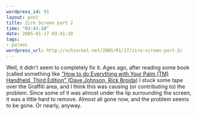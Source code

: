 ```yaml
--- 
wordpress_id: 91
layout: post
title: Zire Screen part 2
time: "03:41:10"
date: 2005-01-17 03:41:10
tags: 
- palmos
wordpress_url: http://schinckel.net/2005/01/17/zire-screen-part-2/
---
```

Well, it didn't seem to completely fix it. Ages ago, after reading some book (called something like ["How to do Everything with Your Palm (TM) Handheld, Third Edition" (Dave Johnson, Rick Broida)][1] I stuck some tape over the Graffiti area, and I think this was causing (or contributing to) the problem. Since some of it was almost under the lip surrounding the screen, it was a little hard to remove. Almost all gone now, and the problem seems to be gone. Or nearly, anyway. 

   [1]: http://www.amazon.com/exec/obidos/tg/detail/-/0072225289/

